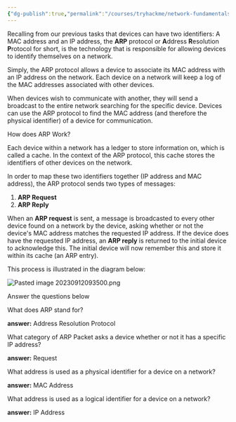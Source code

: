 ```yaml
---
{"dg-publish":true,"permalink":"/courses/tryhackme/network-fundamentals/lan/the-arp-protocol/","dgPassFrontmatter":true,"noteIcon":""}
---
```


Recalling from our previous tasks that devices can have two identifiers: A MAC address and an IP address, the **ARP** protocol or **A**ddress **R**esolution **P**rotocol for short, is the technology that is responsible for allowing devices to identify themselves on a network.

Simply, the ARP protocol allows a device to associate its MAC address with an IP address on the network. Each device on a network will keep a log of the MAC addresses associated with other devices.

When devices wish to communicate with another, they will send a broadcast to the entire network searching for the specific device. Devices can use the ARP protocol to find the MAC address (and therefore the physical identifier) of a device for communication.

How does ARP Work?

Each device within a network has a ledger to store information on, which is called a cache. In the context of the ARP protocol, this cache stores the identifiers of other devices on the network.

In order to map these two identifiers together (IP address and MAC address), the ARP protocol sends two types of messages:

1. **ARP Request**
2. **ARP Reply**

When an **ARP request** is sent, a message is broadcasted to every other device found on a network by the device, asking whether or not the device's MAC address matches the requested IP address. If the device does have the requested IP address, an **ARP reply** is returned to the initial device to acknowledge this. The initial device will now remember this and store it within its cache (an ARP entry). 

This process is illustrated in the diagram below:

![Pasted image 20230912093500.png](/img/user/courses/tryhackme/Network%20Fundamentals/img/Pasted%20image%2020230912093500.png)  

Answer the questions below

What does ARP stand for?

**answer:** Address Resolution Protocol

What category of ARP Packet asks a device whether or not it has a specific IP address?

**answer:** Request

What address is used as a physical identifier for a device on a network?

**answer:** MAC Address

What address is used as a logical identifier for a device on a network?

**answer:** IP Address

